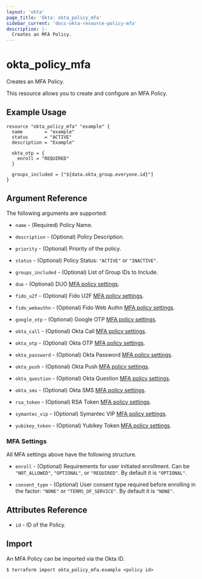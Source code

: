 ```yaml
---
layout: 'okta'
page_title: 'Okta: okta_policy_mfa'
sidebar_current: 'docs-okta-resource-policy-mfa'
description: |-
  Creates an MFA Policy.
---
```


# okta_policy_mfa

Creates an MFA Policy.

This resource allows you to create and configure an MFA Policy.

## Example Usage

```hcl
resource "okta_policy_mfa" "example" {
  name        = "example"
  status      = "ACTIVE"
  description = "Example"

  okta_otp = {
    enroll = "REQUIRED"
  }

  groups_included = ["${data.okta_group.everyone.id}"]
}
```

## Argument Reference

The following arguments are supported:

- `name` - (Required) Policy Name.

- `description` - (Optional) Policy Description.

- `priority` - (Optional) Priority of the policy.

- `status` - (Optional) Policy Status: `"ACTIVE"` or `"INACTIVE"`.

- `groups_included` - (Optional) List of Group IDs to Include.

- `duo` - (Optional) DUO [MFA policy settings](#mfa-settings).

- `fido_u2f` - (Optional) Fido U2F [MFA policy settings](#mfa-settings).

- `fido_webauthn` - (Optional) Fido Web Authn [MFA policy settings](#mfa-settings).

- `google_otp` - (Optional) Google OTP [MFA policy settings](#mfa-settings).

- `okta_call` - (Optional) Okta Call [MFA policy settings](#mfa-settings).

- `okta_otp` - (Optional) Okta OTP [MFA policy settings](#mfa-settings).

- `okta_password` - (Optional) Okta Password [MFA policy settings](#mfa-settings).

- `okta_push` - (Optional) Okta Push [MFA policy settings](#mfa-settings).

- `okta_question` - (Optional) Okta Question [MFA policy settings](#mfa-settings).

- `okta_sms` - (Optional) Okta SMS [MFA policy settings](#mfa-settings).

- `rsa_token` - (Optional) RSA Token [MFA policy settings](#mfa-settings).

- `symantec_vip` - (Optional) Symantec VIP [MFA policy settings](#mfa-settings).

- `yubikey_token` - (Optional) Yubikey Token [MFA policy settings](#mfa-settings).

### MFA Settings

All MFA settings above have the following structure.

- `enroll` - (Optional) Requirements for user initiated enrollment. Can be `"NOT_ALLOWED"`, `"OPTIONAL"`, or `"REQUIRED"`. By default it is `"OPTIONAL"`.

- `consent_type` - (Optional) User consent type required before enrolling in the factor: `"NONE"` or `"TERMS_OF_SERVICE"`. By default it is `"NONE"`.

## Attributes Reference

- `id` - ID of the Policy.

## Import

An MFA Policy can be imported via the Okta ID.

```
$ terraform import okta_policy_mfa.example <policy id>
```
